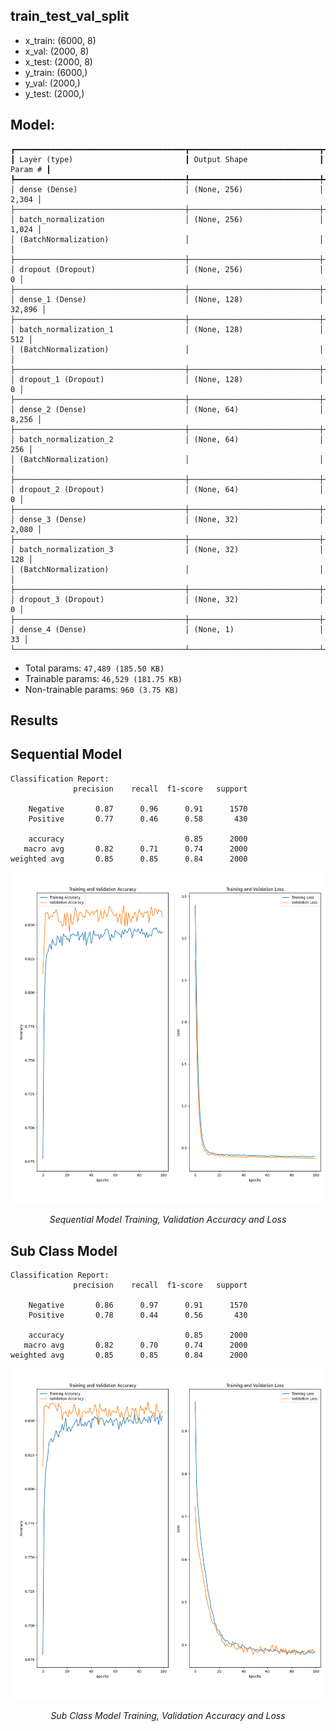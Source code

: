 ## train_test_val_split

- x_train: (6000, 8)
- x_val: (2000, 8)
- x_test: (2000, 8)
- y_train: (6000,)
- y_val: (2000,)
- y_test: (2000,)

## Model:

```
┏━━━━━━━━━━━━━━━━━━━━━━━━━━━━━━━━━━━━━━┳━━━━━━━━━━━━━━━━━━━━━━━━━━━━━┳━━━━━━━━━━━━━━━━━┓
┃ Layer (type)                         ┃ Output Shape                ┃         Param # ┃
┡━━━━━━━━━━━━━━━━━━━━━━━━━━━━━━━━━━━━━━╇━━━━━━━━━━━━━━━━━━━━━━━━━━━━━╇━━━━━━━━━━━━━━━━━┩
│ dense (Dense)                        │ (None, 256)                 │           2,304 │
├──────────────────────────────────────┼─────────────────────────────┼─────────────────┤
│ batch_normalization                  │ (None, 256)                 │           1,024 │
│ (BatchNormalization)                 │                             │                 │
├──────────────────────────────────────┼─────────────────────────────┼─────────────────┤
│ dropout (Dropout)                    │ (None, 256)                 │               0 │
├──────────────────────────────────────┼─────────────────────────────┼─────────────────┤
│ dense_1 (Dense)                      │ (None, 128)                 │          32,896 │
├──────────────────────────────────────┼─────────────────────────────┼─────────────────┤
│ batch_normalization_1                │ (None, 128)                 │             512 │
│ (BatchNormalization)                 │                             │                 │
├──────────────────────────────────────┼─────────────────────────────┼─────────────────┤
│ dropout_1 (Dropout)                  │ (None, 128)                 │               0 │
├──────────────────────────────────────┼─────────────────────────────┼─────────────────┤
│ dense_2 (Dense)                      │ (None, 64)                  │           8,256 │
├──────────────────────────────────────┼─────────────────────────────┼─────────────────┤
│ batch_normalization_2                │ (None, 64)                  │             256 │
│ (BatchNormalization)                 │                             │                 │
├──────────────────────────────────────┼─────────────────────────────┼─────────────────┤
│ dropout_2 (Dropout)                  │ (None, 64)                  │               0 │
├──────────────────────────────────────┼─────────────────────────────┼─────────────────┤
│ dense_3 (Dense)                      │ (None, 32)                  │           2,080 │
├──────────────────────────────────────┼─────────────────────────────┼─────────────────┤
│ batch_normalization_3                │ (None, 32)                  │             128 │
│ (BatchNormalization)                 │                             │                 │
├──────────────────────────────────────┼─────────────────────────────┼─────────────────┤
│ dropout_3 (Dropout)                  │ (None, 32)                  │               0 │
├──────────────────────────────────────┼─────────────────────────────┼─────────────────┤
│ dense_4 (Dense)                      │ (None, 1)                   │              33 │
└──────────────────────────────────────┴─────────────────────────────┴─────────────────┘
```

- Total params: `47,489 (185.50 KB)`
- Trainable params: `46,529 (181.75 KB)`
- Non-trainable params: `960 (3.75 KB)`

## Results

## Sequential Model

```
Classification Report:
              precision    recall  f1-score   support

    Negative       0.87      0.96      0.91      1570
    Positive       0.77      0.46      0.58       430

    accuracy                           0.85      2000
   macro avg       0.82      0.71      0.74      2000
weighted avg       0.85      0.85      0.84      2000

```

<p align="center">
  <img src="./_attachments/sequential_model.png" alt="sequential_model" />
</p>

<div align="center">
  <em>Sequential Model Training, Validation Accuracy and Loss</em>
</div>

## Sub Class Model

```
Classification Report:
              precision    recall  f1-score   support

    Negative       0.86      0.97      0.91      1570
    Positive       0.78      0.44      0.56       430

    accuracy                           0.85      2000
   macro avg       0.82      0.70      0.74      2000
weighted avg       0.85      0.85      0.84      2000

```

<p align="center">
  <img src="./_attachments/model.png" alt="sub_class_model" />
</p>

<div align="center">
  <em>Sub Class Model Training, Validation Accuracy and Loss</em>
</div>
